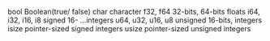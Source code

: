 bool                Boolean(true/ false)
char                character
f32, f64            32-bits, 64-bits floats
i64, i32, i16, i8   signed 16- ...integers
u64, u32, u16, u8   unsigned 16-bits, integers
isize               pointer-sized signed integers
usize               pointer-sized unsigned integers